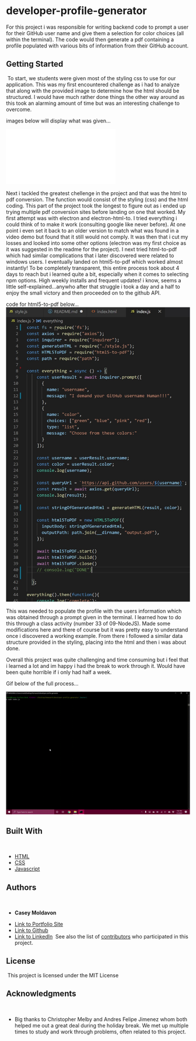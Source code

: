 # developer-profile-generator

For this project i was responsible for writing backend code to prompt a user for their GitHub user name and give them a selection for color choices (all within the terminal). The code would then generate a pdf containing a profile populated with various bits of information from their GitHub account.
​
## Getting Started
​
To start, we students were given most of the styling css to use for our application. This was my first encountered challenge as i had to analyze that along with the provided image to determine how the html should be structured. I would have much rather done things the other way around as this took an alarming amount of time but was an interesting challenge to overcome.

images below will display what was given...

![image](assets/images/09-NodeJS-homework-demo.pdf)

Next i tackled the greatest chellenge in the project and that was the html to pdf conversion. The function would consist of the styling (css) and the html coding. This part of the project took the longest to figure out as i ended up trying multiple pdf conversion sites before landing on one that worked. My first attempt was with electron and electron-html-to. I tried everything i could think of to make it work (consulting google like never before). At one point i even set it back to an older version to match what was found in a video demo but found that it still would not comply. It was then that i cut my losses and looked into some other options (electron was my first choice as it was suggested in the readme for the project). I next tried html-to-pdf which had similar complications that i later discovered were related to windows users. I eventually landed on html5-to-pdf which worked almost instantly! To be completely transparent, this entire process took about 4 days to reach but i learned quite a bit, especially when it comes to selecting npm options. High weekly installs and frequent updates! i know, seems a little self-explained...anywho after that struggle i took a day and a half to enjoy the small victory and then proceeded on to the github API.

code for html5-to-pdf below...
![image](assets/images/html5-to-pdf.jpg)

This was needed to populate the profile with the users information which was obtained through a prompt given in the terminal. I learned how to do this through a class activity (number 33 of 09-NodeJS). Made some modifications here and there of course but it was pretty easy to understand once i discovered a working example. From there i followed a similar data structure provided in the styling, placing into the html and then i was about done.

Overall this project was quite challenging and time consuming but i feel that i learned a lot and im happy i had the break to work through it. Would have been quite horrible if i only had half a week.

Gif below of the full process...

![GIF](assets/video-demo.gif)

## Built With
​
* [HTML](https://developer.mozilla.org/en-US/docs/Web/HTML)
* [CSS](https://developer.mozilla.org/en-US/docs/Web/CSS)
* [Javascript](https://developer.mozilla.org/en-US/docs/Web/JavaScript)
​
​
## Authors
​
* **Casey Moldavon** 
​
- [Link to Portfolio Site](https://casey-moldavon.github.io/updated-portfolio-page/)
- [Link to Github](https://github.com/casey-moldavon/developer-profile-generator)
- [Link to LinkedIn](https://www.linkedin.com/in/casey-moldavon-442a1761/)
​
See also the list of [contributors](https://github.com/your/project/contributors) who participated in this project.
​
## License
​
This project is licensed under the MIT License 
​
## Acknowledgments
​
* Big thanks to Christopher Melby and Andres Felipe Jimenez whom both helped me out a great deal during the holiday break. We met up multiple times to study and work through problems, often related to this project.